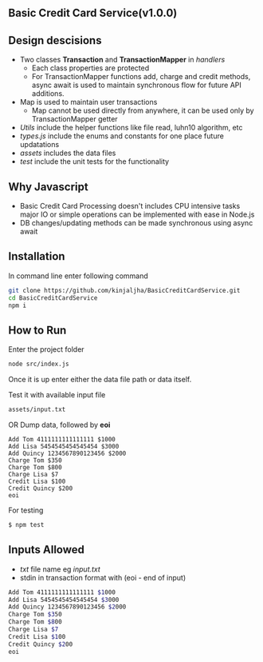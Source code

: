 ## Basic Credit Card Service(v1.0.0)

## Design descisions

- Two classes **Transaction** and **TransactionMapper** in _handlers_
    - Each class properties are protected
    - For TransactionMapper functions add, charge and credit methods, async await is used to maintain synchronous flow for future API additions.
- Map is used to maintain user transactions
    - Map cannot be used directly from anywhere, it can be used only by TransactionMapper getter
- _Utils_ include the helper functions like file read, luhn10 algorithm, etc
- _types.js_ include the enums and constants for one place future updatations
- _assets_ includes the data files
- _test_ include the unit tests for the functionality

## Why Javascript

- Basic Credit Card Processing doesn't includes CPU intensive tasks major IO or simple operations can be implemented with ease in Node.js
- DB changes/updating methods can be made synchronous using async await

## Installation

In command line enter following command

```sh
git clone https://github.com/kinjaljha/BasicCreditCardService.git
cd BasicCreditCardService
npm i
```

## How to Run

Enter the project folder

```sh
node src/index.js
```
Once it is up enter either the data file path or data itself. 

Test it with available input file
```sh
assets/input.txt
```
OR
Dump data, followed by **eoi** 
```
Add Tom 4111111111111111 $1000
Add Lisa 5454545454545454 $3000
Add Quincy 1234567890123456 $2000
Charge Tom $350
Charge Tom $800
Charge Lisa $7
Credit Lisa $100
Credit Quincy $200
eoi
```

For testing

```sh
$ npm test
```

## Inputs Allowed

- _txt_ file name eg _input.txt_
- stdin in transaction format with (eoi - end of input)

```sh
Add Tom 4111111111111111 $1000
Add Lisa 5454545454545454 $3000
Add Quincy 1234567890123456 $2000
Charge Tom $350
Charge Tom $800
Charge Lisa $7
Credit Lisa $100
Credit Quincy $200
eoi
```
